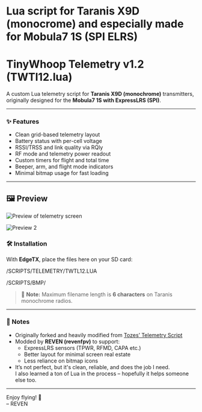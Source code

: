 # Lua script for Taranis X9D (monocrome) and especially made for Mobula7 1S (SPI ELRS)

# TinyWhoop Telemetry v1.2 (TWTl12.lua)

A custom Lua telemetry script for **Taranis X9D (monochrome)** transmitters, originally designed for the **Mobula7 1S with ExpressLRS (SPI)**.

---

### ✨ Features
- Clean grid-based telemetry layout
- Battery status with per-cell voltage
- RSSI/TRSS and link quality via RQly
- RF mode and telemetry power readout
- Custom timers for flight and total time
- Beeper, arm, and flight mode indicators
- Minimal bitmap usage for fast loading

---


## 🖼️ Preview

![Preview of telemetry screen](https://i.imgur.com/zKpqCM6.jpeg)

![Preview 2](https://i.imgur.com/2NPLUot.jpeg)


### 🛠 Installation

With **EdgeTX**, place the files here on your SD card:

/SCRIPTS/TELEMETRY/TWTL12.LUA

/SCRIPTS/BMP/

> 📢 **Note:** Maximum filename length is **6 characters** on Taranis monochrome radios.

---

### 🧪 Notes

- Originally forked and heavily modified from [Tozes’ Telemetry Script](https://github.com/tozes/taranis_telemetry)
- Modded by **REVEN (revenfpv)** to support:
  - ExpressLRS sensors (TPWR, RFMD, CAPA etc.)
  - Better layout for minimal screen real estate
  - Less reliance on bitmap icons
- It’s not perfect, but it's clean, reliable, and does the job I need.  
  I also learned a ton of Lua in the process – hopefully it helps someone else too.

---

Enjoy flying! 🚁  
– REVEN
